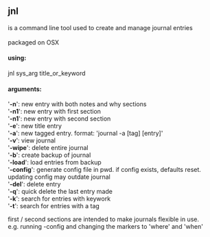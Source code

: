 ## jnl <br />
is a command line tool used to create and manage journal entries<br /><br />
packaged on OSX
#### using:

jnl sys_arg title_or_keyword

#### arguments:

'**-n**': new entry with both notes and why sections<br />
'**-n1**': new entry with first section<br />
'**-n1**': new entry with second section<br />
'**-e**': new title entry<br />
'**-a**': new tagged entry. format: 'journal -a [tag] [entry]'<br />
'**-v**': view journal<br />
'**-wipe**': delete entire journal<br />
'**-b**': create backup of journal<br />
'**-load**': load entries from backup<br />
'**-config**': generate config file in pwd. if config exists, defaults reset.
updating config may outdate journal<br />
'**-del**': delete entry<br />
'**-q**': quick delete the last entry made<br />
'**-k**': search for entries with keywork<br />
'**-t**': search for entries with a tag

first / second sections are intended to make journals flexible in use.<br />
e.g. running -config and changing the markers to 'where' and 'when'